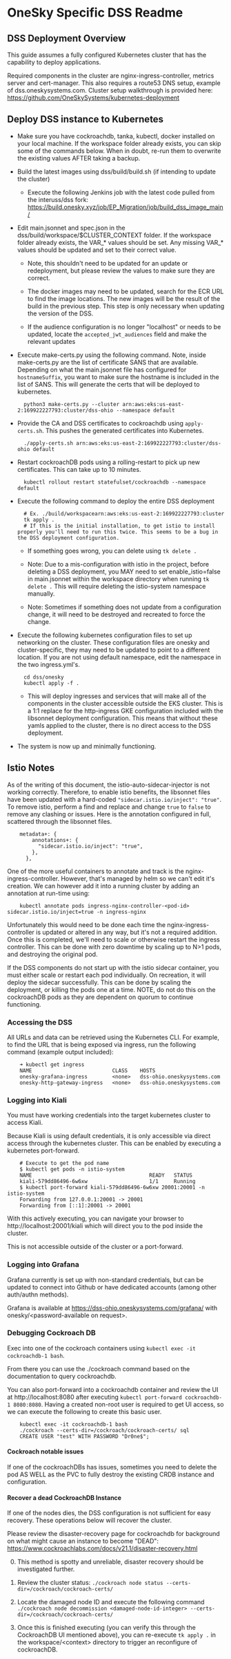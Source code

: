 # OneSky Specific DSS Readme

## DSS Deployment Overview

This guide assumes a fully configured Kubernetes cluster that has the capability to deploy applications.

Required components in the cluster are nginx-ingress-controller, metrics server and cert-manager. This also requires a route53 DNS setup, example of dss.oneskysystems.com. Cluster setup walkthrough is provided here: https://github.com/OneSkySystems/kubernetes-deployment

## Deploy DSS instance to Kubernetes

- Make sure you have cockroachdb, tanka, kubectl, docker installed on your local machine. If the workspace folder already exists, you can skip some of the commands below. When in doubt, re-run them to overwrite the existing values AFTER taking a backup.

- Build the latest images using dss/build/build.sh (if intending to update the cluster)

    - Execute the following Jenkins job with the latest code pulled from the interuss/dss fork: https://build.onesky.xyz/job/EP_Migration/job/build_dss_image_main/

- Edit main.jsonnet and spec.json in the dss/build/workspace/$CLUSTER_CONTEXT folder. If the workspace folder already exists, the VAR_* values should be set. Any missing VAR_* values should be updated and set to their correct value.

    - Note, this shouldn't need to be updated for an update or redeployment, but please review the values to make sure they are correct.

    - The docker images may need to be updated, search for the ECR URL to find the image locations. The new images will be the result of the build in the previous step. This step is only necessary when updating the version of the DSS.

    - If the audience configuration is no longer "localhost" or needs to be updated, locate the `accepted_jwt_audiences` field and make the relevant updates

- Execute make-certs.py using the following command. Note, inside make-certs.py are the list of certificate SANS that are available. Depending on what the main.jsonnet file has configured for `hostnameSuffix`, you want to make sure the hostname is included in the list of SANS. This will generate the certs that will be deployed to kubernetes.

        python3 make-certs.py --cluster arn:aws:eks:us-east-2:169922227793:cluster/dss-ohio --namespace default

- Provide the CA and DSS certificates to cockroachdb using `apply-certs.sh`. This pushes the generated certificates into Kubernetes.

        ./apply-certs.sh arn:aws:eks:us-east-2:169922227793:cluster/dss-ohio default

- Restart cockroachDB pods using a rolling-restart to pick up new certificates. This can take up to 10 minutes.

        kubectl rollout restart statefulset/cockroachdb --namespace default

- Execute the following command to deploy the entire DSS deployment

        # Ex. ./build/workspacearn:aws:eks:us-east-2:169922227793:cluster
        tk apply .
        # If this is the initial installation, to get istio to install properly you'll need to run this twice. This seems to be a bug in the DSS deployment configuration.

    - If something goes wrong, you can delete using `tk delete .`

    - Note: Due to a mis-configuration with istio in the project, before deleting a DSS deployment, you MAY need to set enable_istio=false in main.jsonnet within the workspace directory when running `tk delete .` This will require deleting the istio-system namespace manually.

    - Note: Sometimes if something does not update from a configuration change, it will need to be destroyed and recreated to force the change.

- Execute the following kubernetes configuration files to set up networking on the cluster. These configuration files are onesky and cluster-specific, they may need to be updated to point to a different location. If you are not using default namespace, edit the namespace in the two ingress.yml's.

        cd dss/onesky
        kubectl apply -f .

    - This will deploy ingresses and services that will make all of the components in the cluster accessible outside the EKS cluster. This is a 1:1 replace for the http-ingress GKE configuration included with the libsonnet deployment configuration. This means that without these yamls applied to the cluster, there is no direct access to the DSS deployment.

- The system is now up and minimally functioning.

## Istio Notes

As of the writing of this document, the istio-auto-sidecar-injector is not working correctly. Therefore, to enable istio benefits, the libsonnet files have been updated with a hard-coded `"sidecar.istio.io/inject": "true"`. To remove istio, perform a find and replace and change `true` to `false` to remove any clashing or issues. Here is the annotation configured in full, scattered through the libsonnet files.

        metadata+: {
            annotations+: {
              "sidecar.istio.io/inject": "true",
            },
          },

One of the more useful containers to annotate and track is the nginx-ingress-controller. However, that's managed by helm so we can't edit it's creation. We can however add it into a running cluster by adding an annotation at run-time using:

        kubectl annotate pods ingress-nginx-controller-<pod-id> sidecar.istio.io/inject=true -n ingress-nginx

Unfortunately this would need to be done each time the nginx-ingress-controller is updated or altered in any way, but it's not a required addition. Once this is completed, we'll need to scale or otherwise restart the ingress controller. This can be done with zero downtime by scaling up to N>1 pods, and destroying the original pod.

If the DSS components do not start up with the istio sidecar container, you must either scale or restart each pod individually. On recreation, it will deploy the sidecar successfully. This can be done by scaling the deployment, or killing the pods one at a time. NOTE, do not do this on the cockroachDB pods as they are dependent on quorum to continue functioning.

### Accessing the DSS

All URLs and data can be retrieved using the Kubernetes CLI. For example, to find the URL that is being exposed via ingress, run the following command (example output included):

        ➜ kubectl get ingress
        NAME                          CLASS    HOSTS
        onesky-grafana-ingress        <none>   dss-ohio.oneskysystems.com
        onesky-http-gateway-ingress   <none>   dss-ohio.oneskysystems.com

### Logging into Kiali

You must have working credentials into the target kubernetes cluster to access Kiali.

Because Kiali is using default credentials, it is only accessible via direct access through the kubernetes cluster. This can be enabled by executing a kubernetes port-forward.

        # Execute to get the pod name
        $ kubectl get pods -n istio-system
        NAME                                      READY   STATUS
        kiali-579dd86496-6w6xw                    1/1     Running
        $ kubectl port-forward kiali-579dd86496-6w6xw 20001:20001 -n istio-system
        Forwarding from 127.0.0.1:20001 -> 20001
        Forwarding from [::1]:20001 -> 20001

With this actively executing, you can navigate your browser to http://localhost:20001/kiali which will direct you to the pod inside the cluster.

This is not accessible outside of the cluster or a port-forward.

### Logging into Grafana

Grafana currently is set up with non-standard credentials, but can be updated to connect into Github or have dedicated accounts (among other auth/authn methods).

Grafana is available at https://dss-ohio.oneskysystems.com/grafana/ with onesky/\<password-available on request>.

### Debugging Cockroach DB

Exec into one of the cockroach containers using `kubectl exec -it cockroachdb-1 bash`.

From there you can use the ./cockroach command based on the documentation to query cockroachdb.

You can also port-forward into a cockroachdb container and review the UI at http://localhost:8080 after executing `kubectl port-forward cockroachdb-1 8080:8080`. Having a created non-root user is required to get UI access, so we can execute the following to create this basic user.

        kubectl exec -it cockroachdb-1 bash
        ./cockroach --certs-dir=/cockroach/cockroach-certs/ sql
        CREATE USER "test" WITH PASSWORD "Dr0ne$";

#### Cockroach notable issues

If one of the cockroachDBs has issues, sometimes you need to delete the pod AS WELL as the PVC to fully destroy the existing CRDB instance and configuration.

#### Recover a dead CockroachDB Instance

If one of the nodes dies, the DSS configuration is not sufficient for easy recovery. These operations below will recover the cluster.

Please review the disaster-recovery page for cockroachdb for background on what might cause an instance to become "DEAD": https://www.cockroachlabs.com/docs/v21.1/disaster-recovery.html

0. This method is spotty and unreliable, disaster recovery should be investigated further.

1. Review the cluster status: `./cockroach node status --certs-dir=/cockroach/cockroach-certs/`

2. Locate the damaged node ID and execute the following command `./cockroach node decommission <damaged-node-id-integer> --certs-dir=/cockroach/cockroach-certs/`

3. Once this is finished executing (you can verify this through the CockroachDB UI mentioned above), you can re-execute `tk apply .` in the workspace/\<context> directory to trigger an reconfigure of cockroachDB.
